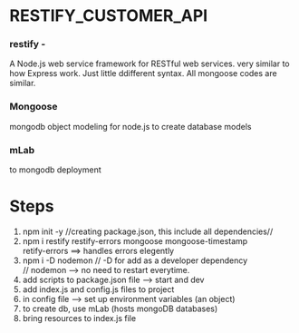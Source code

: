 # RESTIFY_CUSTOMER_API

### restify - 
A Node.js web service framework for RESTful web services.
very similar to how Express work. 
Just little ddifferent syntax. All mongoose codes are similar.


### Mongoose
mongodb object modeling for node.js
to create database models

### mLab
to mongodb deployment


# Steps
1. npm init -y //creating package.json, this include all dependencies//
2. npm i restify restify-errors mongoose mongoose-timestamp <br />
    retify-errors ==> handles errors elegently
3. npm i -D nodemon // -D for add as a developer dependency <br/>
                    // nodemon --> no need to restart everytime.
4. add scripts to package.json file --> start and dev
5. add index.js and config.js files to project
6. in config file --> set up environment variables (an object)
7. to create db, use mLab (hosts mongoDB databases)
8. bring resources to index.js file